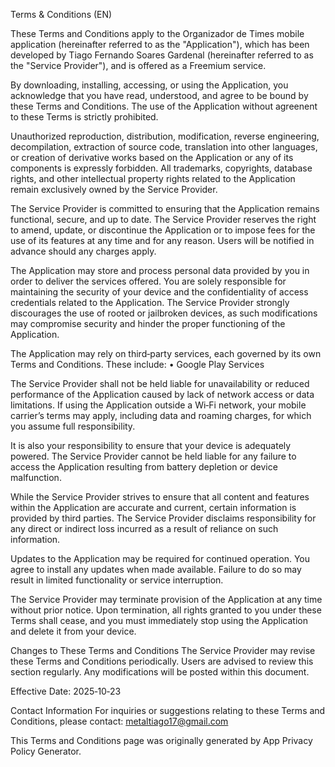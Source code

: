 Terms & Conditions (EN)

These Terms and Conditions apply to the Organizador de Times mobile application (hereinafter referred to as the "Application"), which has been developed by Tiago Fernando Soares Gardenal (hereinafter referred to as the "Service Provider"), and is offered as a Freemium service.

By downloading, installing, accessing, or using the Application, you acknowledge that you have read, understood, and agree to be bound by these Terms and Conditions. The use of the Application without agreenent to these Terms is strictly prohibited.

Unauthorized reproduction, distribution, modification, reverse engineering, decompilation, extraction of source code, translation into other languages, or creation of derivative works based on the Application or any of its components is expressly forbidden. All trademarks, copyrights, database rights, and other intellectual property rights related to the Application remain exclusively owned by the Service Provider.

The Service Provider is committed to ensuring that the Application remains functional, secure, and up to date. The Service Provider reserves the right to amend, update, or discontinue the Application or to impose fees for the use of its features at any time and for any reason. Users will be notified in advance should any charges apply.

The Application may store and process personal data provided by you in order to deliver the services offered. You are solely responsible for maintaining the security of your device and the confidentiality of access credentials related to the Application. The Service Provider strongly discourages the use of rooted or jailbroken devices, as such modifications may compromise security and hinder the proper functioning of the Application.

The Application may rely on third‑party services, each governed by its own Terms and Conditions. These include: • Google Play Services

The Service Provider shall not be held liable for unavailability or reduced performance of the Application caused by lack of network access or data limitations. If using the Application outside a Wi‑Fi network, your mobile carrier’s terms may apply, including data and roaming charges, for which you assume full responsibility.

It is also your responsibility to ensure that your device is adequately powered. The Service Provider cannot be held liable for any failure to access the Application resulting from battery depletion or device malfunction.

While the Service Provider strives to ensure that all content and features within the Application are accurate and current, certain information is provided by third parties. The Service Provider disclaims responsibility for any direct or indirect loss incurred as a result of reliance on such information.

Updates to the Application may be required for continued operation. You agree to install any updates when made available. Failure to do so may result in limited functionality or service interruption.

The Service Provider may terminate provision of the Application at any time without prior notice. Upon termination, all rights granted to you under these Terms shall cease, and you must immediately stop using the Application and delete it from your device.

Changes to These Terms and Conditions The Service Provider may revise these Terms and Conditions periodically. Users are advised to review this section regularly. Any modifications will be posted within this document.

Effective Date: 2025‑10‑23

Contact Information For inquiries or suggestions relating to these Terms and Conditions, please contact: metaltiago17@gmail.com

This Terms and Conditions page was originally generated by App Privacy Policy Generator.

